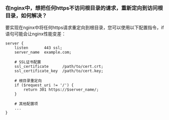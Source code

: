 ### 在nginx中，想把任何https不访问根目录的请求，重新定向到访问根目录，如何解决？

要实现在nginx中将任何https请求重定向到根目录，您可以使用以下配置指令，if语句可能会让nginx性能变差：

```
server {
    listen       443 ssl;
    server_name  example.com;

    # SSL证书配置
    ssl_certificate      /path/to/cert.crt;
    ssl_certificate_key  /path/to/cert.key;

    # 根目录重定向
    if ($request_uri != '/') {
        return 301 https://$server_name/;
    }

    # 其他配置项
    ...
}
```

